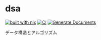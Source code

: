 # dsa

[![built with nix](https://builtwithnix.org/badge.svg)](https://builtwithnix.org)
[![CI](https://github.com/momeemt/dsa/actions/workflows/ci.yml/badge.svg)](https://github.com/momeemt/dsa/actions/workflows/ci.yml)
[![Generate Documents](https://github.com/momeemt/dsa/actions/workflows/generate-documents.yml/badge.svg)](https://github.com/momeemt/dsa/actions/workflows/generate-documents.yml)

データ構造とアルゴリズム
